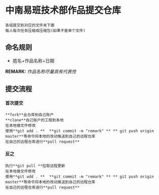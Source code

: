 # 中南易班技术部作品提交仓库		
```
各组提交到对应的文件夹下面
每人每次任务压缩成压缩包(如果不是单个文件)
```

## 命名规则
* 姓名+作品名称+日期

**REMARK:** *作品名称尽量具有代表性*

## 提交流程

#### 首次提交
```
**fork**此仓库到自己账户
**clone**自己账户的工程到本地
在本地做文件修改
使用**git add . **  **git commit -m "remark" ** ** git push origin master**等命令将本地的改动推送到自己的远程仓库
在自己的远程仓库进行**pull request**
```
#### 反之
```
执行**git pull **拉取远程更新
在本地做文件修改
使用**git add . **  **git commit -m "remark" ** ** git push origin master**等命令将本地的改动推送到自己的远程仓库
在自己的远程仓库进行**pull request**
```
